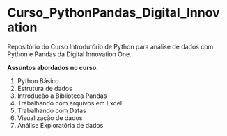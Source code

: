 # Curso_PythonPandas_Digital_Innovation
 Repositório do Curso Introdutório de Python para análise de dados com Python e Pandas da Digital Innovation One.
 
 **Assuntos abordados no curso**:
 1. Python Básico
 1. Estrutura de dados
 1. Introdução a Biblioteca Pandas
 1. Trabalhando com arquivos em Excel
 1. Trabalhando com Datas
 1. Visualização de dados
 1. Análise Exploratória de dados
